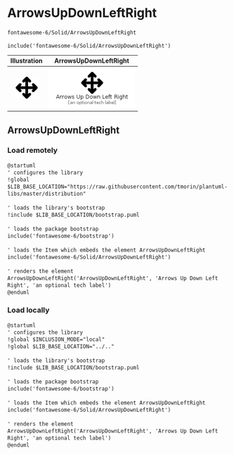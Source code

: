 # ArrowsUpDownLeftRight


```text
fontawesome-6/Solid/ArrowsUpDownLeftRight
```

```text
include('fontawesome-6/Solid/ArrowsUpDownLeftRight')
```



| Illustration | ArrowsUpDownLeftRight |
| :---: | :---: |
| ![illustration for Illustration](../../fontawesome-6/Solid/ArrowsUpDownLeftRight.png) | ![illustration for ArrowsUpDownLeftRight](../../fontawesome-6/Solid/ArrowsUpDownLeftRight.Local.png) |




## ArrowsUpDownLeftRight

### Load remotely
```plantuml
@startuml
' configures the library
!global $LIB_BASE_LOCATION="https://raw.githubusercontent.com/tmorin/plantuml-libs/master/distribution"

' loads the library's bootstrap
!include $LIB_BASE_LOCATION/bootstrap.puml

' loads the package bootstrap
include('fontawesome-6/bootstrap')

' loads the Item which embeds the element ArrowsUpDownLeftRight
include('fontawesome-6/Solid/ArrowsUpDownLeftRight')

' renders the element
ArrowsUpDownLeftRight('ArrowsUpDownLeftRight', 'Arrows Up Down Left Right', 'an optional tech label')
@enduml
```

### Load locally
```plantuml
@startuml
' configures the library
!global $INCLUSION_MODE="local"
!global $LIB_BASE_LOCATION="../.."

' loads the library's bootstrap
!include $LIB_BASE_LOCATION/bootstrap.puml

' loads the package bootstrap
include('fontawesome-6/bootstrap')

' loads the Item which embeds the element ArrowsUpDownLeftRight
include('fontawesome-6/Solid/ArrowsUpDownLeftRight')

' renders the element
ArrowsUpDownLeftRight('ArrowsUpDownLeftRight', 'Arrows Up Down Left Right', 'an optional tech label')
@enduml
```

